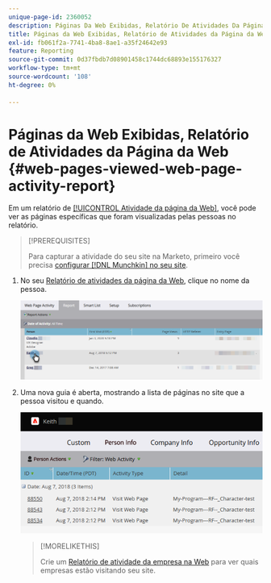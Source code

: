 ```yaml
---
unique-page-id: 2360052
description: Páginas Da Web Exibidas, Relatório De Atividades Da Página Da Web - Documentação Do Marketo - Documentação Do Produto
title: Páginas da Web Exibidas, Relatório de Atividades da Página da Web
exl-id: fb061f2a-7741-4ba8-8ae1-a35f24642e93
feature: Reporting
source-git-commit: 0d37fbdb7d08901458c1744dc68893e155176327
workflow-type: tm+mt
source-wordcount: '108'
ht-degree: 0%

---
```


# Páginas da Web Exibidas, Relatório de Atividades da Página da Web {#web-pages-viewed-web-page-activity-report}

Em um relatório de [[!UICONTROL Atividade da página da Web]](/help/marketo/product-docs/reporting/basic-reporting/report-types/web-page-activity-report.md), você pode ver as páginas específicas que foram visualizadas pelas pessoas no relatório.

>[!PREREQUISITES]
>
>Para capturar a atividade do seu site na Marketo, primeiro você precisa [configurar [!DNL Munchkin] no seu site](/help/marketo/product-docs/administration/additional-integrations/add-munchkin-tracking-code-to-your-website.md).

1. No seu [Relatório de atividades da página da Web](/help/marketo/product-docs/reporting/basic-reporting/report-types/web-page-activity-report.md), clique no nome da pessoa.

   ![](assets/web-pages-viewed-web-page-activity-report-1.png)

1. Uma nova guia é aberta, mostrando a lista de páginas no site que a pessoa visitou e quando.

   ![](assets/web-pages-viewed-web-page-activity-report-2.png)

   >[!MORELIKETHIS]
   >
   >Crie um [Relatório de atividade da empresa na Web](/help/marketo/product-docs/reporting/basic-reporting/report-types/company-web-activity-report.md) para ver quais empresas estão visitando seu site.
